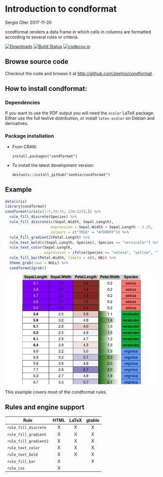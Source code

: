 Introduction to condformat
================
Sergio Oller
2017-11-20

<!-- README.md is generated from README.Rmd. Please edit that file -->
condformat renders a data frame in which cells in columns are formatted according to several rules or criteria.

[![Downloads](https://cranlogs.r-pkg.org/badges/condformat)](https://cran.r-project.org/package=condformat) [![Build Status](https://travis-ci.org/zeehio/condformat.svg?branch=master)](https://travis-ci.org/zeehio/condformat) [![codecov.io](https://codecov.io/github/zeehio/condformat/coverage.svg?branch=master)](https://codecov.io/github/zeehio/condformat)

Browse source code
------------------

Checkout the code and browse it at <http://github.com/zeehio/condformat>.

How to install condformat:
--------------------------

### Dependencies

If you want to use the PDF output you will need the `xcolor` LaTeX package. Either use the full texlive distribution, or install `latex-xcolor` on Debian and derivatives.

### Package installation

-   From CRAN:

        install.packages("condformat")

-   To install the latest development version:

        devtools::install_github("zeehio/condformat")

Example
-------

``` r
data(iris)
library(condformat)
condformat(iris[c(1:5,70:75, 120:125),]) %>%
  rule_fill_discrete(Species) %>%
  rule_fill_discrete(c(Sepal.Width, Sepal.Length),
                     expression = Sepal.Width > Sepal.Length - 2.25,
                     colours = c("TRUE" = "#7D00FF")) %>%
  rule_fill_gradient2(Petal.Length) %>%
  rule_text_bold(c(Sepal.Length, Species), Species == "versicolor") %>%
  rule_text_color(Sepal.Length,
                  expression = ifelse(Species == "setosa", "yellow", "")) %>%
  rule_fill_bar(Petal.Width, limits = c(0, NA)) %>%
  theme_grob(rows = NULL) %>%
  condformat2grob()
```

![](man/figures/README-fig-example-1.png)

This example covers most of the condformat rules.

Rules and engine support
------------------------

| Rule                  | HTML | LaTeX | gtable |
|-----------------------|:----:|:-----:|:------:|
| `rule_fill_discrete`  |   X  |   X   |    X   |
| `rule_fill_gradient`  |   X  |   X   |    X   |
| `rule_fill_gradient2` |   X  |   X   |    X   |
| `rule_text_color`     |   X  |   X   |    X   |
| `rule_text_bold`      |   X  |   X   |    X   |
| `rule_fill_bar`       |   X  |       |    X   |
| `rule_css`            |   X  |       |        |
